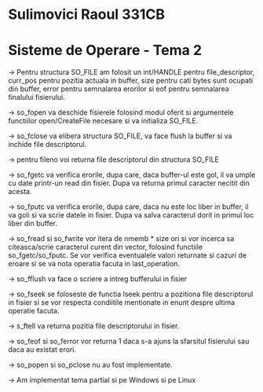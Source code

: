 # Sulimovici Raoul 331CB
# Sisteme de Operare - Tema 2

-> Pentru structura SO_FILE am folosit un int/HANDLE pentru file_descriptor, curr_pos pentru pozitia actuala in buffer, size pentru cati bytes sunt ocupati din buffer, error pentru semnalarea erorilor si eof pentru semnalarea finalului fisierului.

-> so_fopen va deschide fisierele folosind modul oferit si argumentele functiilor open/CreateFile necesare si va initializa SO_FILE.

-> so_fclose va elibera structura SO_FILE, va face flush la buffer si va inchide file descriptorul.

-> pentru fileno voi returna file descriptorul din structura SO_FILE

-> so_fgetc va verifica erorile, dupa care, daca buffer-ul este gol, il va umple cu date printr-un read din fisier. Dupa va returna primul caracter necitit din acesta.

-> so_fputc va verifica erorile, dupa care, daca nu este loc liber in buffer, il va goli si va scrie datele in fisier. Dupa va salva caracterul dorit in primul loc liber din buffer.

-> so_fread si so_fwrite vor itera de nmemb * size ori si vor incerca sa citeasca/scrie caracterul curent din vector, folosind functiile so_fgetc/so_fputc. Se vor verifica eventualele valori returnate si cazuri de eroare si se va nota operatia facuta in last_operation.

-> so_fflush va face o scriere a intreg bufferului in fisier

-> so_fseek se foloseste de functia lseek pentru a pozitiona file descriptorul in fisier si se vor respecta condiitile mentionate in enunt despre ultima operatie facuta.

-> s_ftell va returna pozitia file descriptorului in fisier.

-> so_feof si so_ferror vor returna 1 daca s-a ajuns la sfarsitul fisierului sau daca au existat erori.

-> so_popen si so_pclose nu au fost implementate.

-> Am implementat tema partial si pe Windows si pe Linux